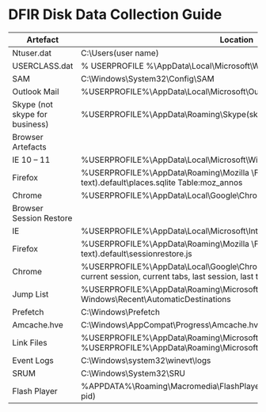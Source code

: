 # DFIR Disk Data Collection Guide

|Artefact | Location|
|---------|---------|
|Ntuser.dat |  C:\Users\(user name)| 
|USERCLASS.dat |  % USERPROFILE %\AppData\Local\Microsoft\Windows\UsrClass.dat| 
|SAM |  C:\Windows\System32\Config\SAM| 
|Outlook Mail |  %USERPROFILE%\AppData\Local\Microsoft\Outlook| 
|Skype (not skype for business) |  %USERPROFILE%\AppData\Roaming\Skype\(skype name)| 
|Browser Artefacts| | 
|IE 10 – 11 |  %USERPROFILE%\AppData\Local\Microsoft\Windows\WebCache\WebCacheV*.dat| 
|Firefox |  %USERPROFILE%\AppData\Roaming\Mozilla \Firefox\Profiles\(random text).default\places.sqlite Table:moz_annos| 
|Chrome |  %USERPROFILE%\AppData\Local\Google\Chrome\User Data\Default\History| 
|Browser Session Restore | | 
|IE |  %USERPROFILE%\AppData\Local\Microsoft\Internet Explorer\Recovery| 
|Firefox |   %USERPROFILE%\AppData\Roaming\Mozilla \Firefox\Profiles\(random text).default\sessionrestore.js| 
|Chrome |  %USERPROFILE%\AppData\Local\Google\Chrome\User Data\Default\ (Files = current session,  current tabs, last session, last tabs)| 
|Jump List |  %USERPROFILE%\AppData\Roaming\Microsoft\ Windows\Recent\AutomaticDestinations| 
|Prefetch |  C:\Windows\Prefetch| 
|Amcache.hve |  C:\Windows\AppCompat\Progress\Amcache.hve| 
|Link Files |  %USERPROFILE%\AppData\Roaming\Microsoft\Windows\Recent %USERPROFILE%\AppData\Roaming\Microsoft\Office\Recent| 
|Event Logs |  C:\Windows\system32\winevt\logs| 
|SRUM |  C:\Windows\System32\SRU| 
|Flash Player |  %APPDATA%\Roaming\Macromedia\FlashPlayer\#SharedObjects\(random profile pid)| 

